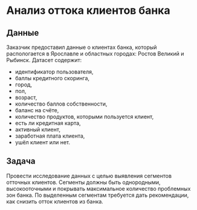 # Анализ оттока клиентов банка
## Данные
Заказчик предоставил данные о клиентах банка, который распологается в Ярославле и областных городах: Ростов Великий и Рыбинск. Датасет содержит:
- идентификатор пользователя,
- баллы кредитного скоринга,
- город,
- пол,
- возраст,
- количество баллов собственности,
- баланс на счёте,
- количество продуктов, которыми пользуется клиент,
- есть ли кредитная карта,
- активный клиент,
- заработная плата клиента,
- ушёл клиент или нет.
## Задача
Провести исследование данных с целью выявления сегментов отточных клиентов. Сегменты должны быть однородными, высокооточными и покрывать максимальное количество проблемных зон банка. По выделенным сегментам требуется дать рекомендации, как снизить отток клиентов из банка.
